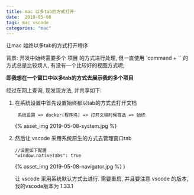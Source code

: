 ```yaml
---
title: mac 以多tab的方式打开
date:  2019-05-08
tags: mac vscode
categories: "mac"
---
```


让mac 始终以多tab的方式打开程序

背景: 开发中始终需要多个 项目 的方式进行处理, 但一直使用 `command + `` 的方式总是比较烦人, 有没有一个比较好的视图方式呢;

**即我想在一个窗口中以多tab的方式去展示我的多个项目**

经过在网上查询, 现发现方法, 并共享如下:

1. 在系统设置中首先设置始终都以tab的方式去打开文档
   ```
    系统设置 => docker(程序坞) => 打开文稿时候首选 => 始终
   ```

   {% asset_img 2019-05-08-system.jpg %}

2. 然后让 vscode 采用系统原生的方式去管理窗口tab
   ```
   //设置如下配置
   "window.nativeTabs": true
   ```

   {% asset_img 2019-05-08-navigator.jpg %}
)

   让 vscode 采用系统默认方式去进行.
   需要重启, 并且要注意 vscode 的版本, 我的vscode版本为 1.33.1

